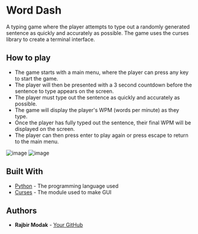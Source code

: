 # Word Dash

A typing game where the player attempts to type out a randomly generated sentence as quickly and accurately as possible. The game uses the curses library to create a terminal interface.

## How to play

- The game starts with a main menu, where the player can press any key to start the game.
- The player will then be presented with a 3 second countdown before the sentence to type appears on the screen.
- The player must type out the sentence as quickly and accurately as possible.
- The game will display the player's WPM (words per minute) as they type.
- Once the player has fully typed out the sentence, their final WPM will be displayed on the screen.
- The player can then press enter to play again or press escape to return to the main menu.


![image](https://user-images.githubusercontent.com/84771149/214827425-94fb2fbd-d7e2-40e2-853f-fb703c0c5cc2.png)
![image](https://user-images.githubusercontent.com/84771149/214827566-2f2a0e5a-b8fd-4a6e-9755-99d149c201e1.png)

## Built With
* [Python](https://www.python.org/) - The programming language used
* [Curses](https://pypi.org/project/windows-curses/) - The module used to make GUI

## Authors
* **Rajbir Modak** - [Your GitHub](https://github.com/Rajbir98)
